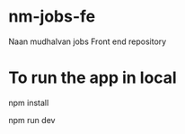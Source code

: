 # nm-jobs-fe

Naan mudhalvan jobs Front end repository

# To run the app in local
 npm install
 
 npm run dev
